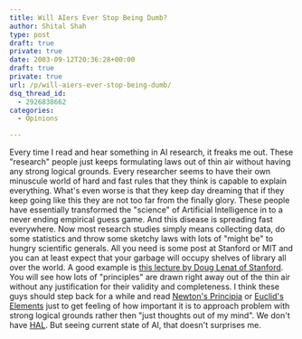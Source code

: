 ```yaml
---
title: Will AIers Ever Stop Being Dumb?
author: Shital Shah
type: post
draft: true
private: true
date: 2003-09-12T20:36:28+00:00
draft: true
private: true
url: /p/will-aiers-ever-stop-being-dumb/
dsq_thread_id:
  - 2926838662
categories:
  - Opinions

---
```

Every time I read and hear something in AI research, it freaks me out. These "research" people just keeps formulating laws out of thin air without having any strong logical grounds. Every researcher seems to have their own minuscule world of hard and fast rules that they think is capable to explain everything. What's even worse is that they keep day dreaming that if they keep going like this they are not too far from the finally glory. These people have essentially transformed the "science" of Artificial Intelligence in to a never ending empirical guess game. And this disease is spreading fast everywhere. Now most research studies simply means collecting data, do some statistics and throw some sketchy laws with lots of "might be" to hungry scientific generals. All you need is some post at Stanford or MIT and you can at least expect that your garbage will occupy shelves of library all over the world. A good example is [this lecture by Doug Lenat of Stanford][1]. You will see how lots of "principles" are drawn right away out of the thin air without any justification for their validity and completeness. I think these guys should step back for a while and read [Newton's Principia][2] or [Euclid's Elements][3] just to get feeling of how important it is to approach problem with strong logical grounds rather then "just thoughts out of my mind". We don't have [HAL][4]. But seeing current state of AI, that doesn't surprises me.

 [1]: http://murl.microsoft.com/LectureDetails.asp?1032
 [2]: http://www.amazon.com/exec/obidos/tg/detail/-/1888009004
 [3]: http://aleph0.clarku.edu/~djoyce/java/elements/elements.html
 [4]: http://www.amazon.com/exec/obidos/ASIN/0262692112/102-3263321-6040950